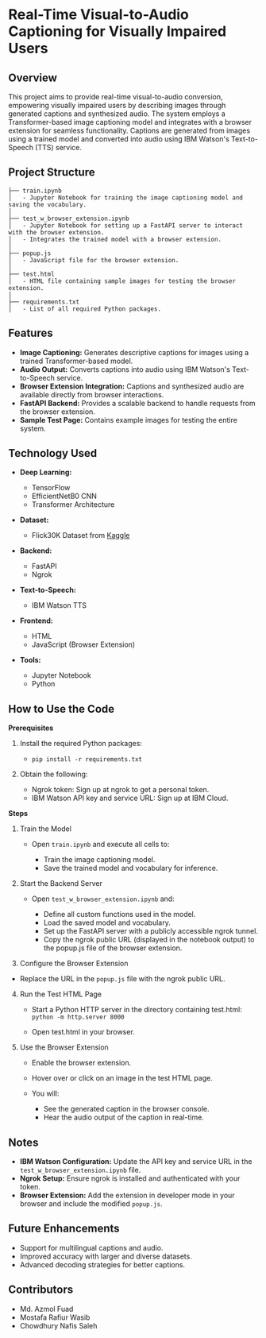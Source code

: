 # Real-Time Visual-to-Audio Captioning for Visually Impaired Users

## Overview
This project aims to provide real-time visual-to-audio conversion, empowering visually impaired users by describing images through generated captions and synthesized audio. 
The system employs a Transformer-based image captioning model and integrates with a browser extension for seamless functionality. 
Captions are generated from images using a trained model and converted into audio using IBM Watson's Text-to-Speech (TTS) service.

## Project Structure

```
├── train.ipynb
│   - Jupyter Notebook for training the image captioning model and saving the vocabulary.
│
├── test_w_browser_extension.ipynb
│   - Jupyter Notebook for setting up a FastAPI server to interact with the browser extension.
│   - Integrates the trained model with a browser extension.
│
├── popup.js
│   - JavaScript file for the browser extension.
│
├── test.html
│   - HTML file containing sample images for testing the browser extension.
│
├── requirements.txt
│   - List of all required Python packages.
```

## Features

 - **Image Captioning:** Generates descriptive captions for images using a trained Transformer-based model.
 - **Audio Output:** Converts captions into audio using IBM Watson's Text-to-Speech service.
 - **Browser Extension Integration:** Captions and synthesized audio are available directly from browser interactions.
 - **FastAPI Backend:** Provides a scalable backend to handle requests from the browser extension.
 - **Sample Test Page:** Contains example images for testing the entire system.

## Technology Used

 - **Deep Learning:**
   
     - TensorFlow
     - EfficientNetB0 CNN
     - Transformer Architecture
  
 - **Dataset:**
   
     - Flick30K Dataset from [Kaggle](https://www.kaggle.com/datasets/hsankesara/flickr-image-dataset)
 
 - **Backend:**

    - FastAPI
    - Ngrok
 
 - **Text-to-Speech:**
   
    - IBM Watson TTS
 
 - **Frontend:**
 
    - HTML
    - JavaScript (Browser Extension)

 - **Tools:**
   
    - Jupyter Notebook
    - Python

## How to Use the Code

**Prerequisites**

1. Install the required Python packages:

    - ```pip install -r requirements.txt```

2. Obtain the following:

   - Ngrok token: Sign up at ngrok to get a personal token.
   - IBM Watson API key and service URL: Sign up at IBM Cloud.

**Steps**

1. Train the Model

   - Open ```train.ipynb``` and execute all cells to:
     
     - Train the image captioning model.
     - Save the trained model and vocabulary for inference.

2. Start the Backend Server
   
   - Open ```test_w_browser_extension.ipynb``` and:
     
     - Define all custom functions used in the model.
     - Load the saved model and vocabulary.
     - Set up the FastAPI server with a publicly accessible ngrok tunnel.
     - Copy the ngrok public URL (displayed in the notebook output) to the popup.js file of the browser extension.

4. Configure the Browser Extension

  - Replace the URL in the ```popup.js``` file with the ngrok public URL.

4. Run the Test HTML Page

   - Start a Python HTTP server in the directory containing test.html: ```python -m http.server 8000```
     
   - Open test.html in your browser.

5. Use the Browser Extension

   - Enable the browser extension.
   - Hover over or click on an image in the test HTML page.
   - You will:

     - See the generated caption in the browser console.
     - Hear the audio output of the caption in real-time.

## Notes

 - **IBM Watson Configuration:** Update the API key and service URL in the ```test_w_browser_extension.ipynb``` file.
 - **Ngrok Setup:** Ensure ngrok is installed and authenticated with your token.
 - **Browser Extension:** Add the extension in developer mode in your browser and include the modified ```popup.js```.

## Future Enhancements

 - Support for multilingual captions and audio.
 - Improved accuracy with larger and diverse datasets.
 - Advanced decoding strategies for better captions.

## Contributors

 - Md. Azmol Fuad
 - Mostafa Rafiur Wasib
 - Chowdhury Nafis Saleh
